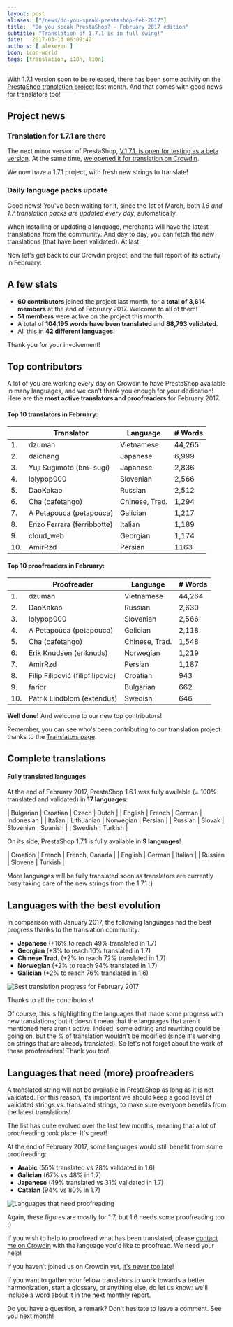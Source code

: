 ```yaml
---
layout: post
aliases: ["/news/do-you-speak-prestashop-feb-2017"]
title:  "Do you speak PrestaShop? – February 2017 edition"
subtitle: "Translation of 1.7.1 is in full swing!"
date:   2017-03-13 06:09:47
authors: [ alexeven ]
icon: icon-world
tags: [translation, i18n, l10n]
---
```


With 1.7.1 version soon to be released, there has been some activity on the [PrestaShop translation project](https://crowdin.com/project/prestashop-official) last month. And that comes with good news for translators too!

## Project news


### Translation for 1.7.1 are there

The next minor version of PrestaShop, [V.1.7.1, is open for testing as a beta version](http://build.prestashop.com/news/prestashop-1-7-1-0-beta-1/). At the same time, [we opened it for translation on Crowdin](http://build.prestashop.com/news/171-Translations-update/).

We now have a 1.7.1 project, with fresh new strings to translate!


### Daily language packs update

Good news! You've been waiting for it, since the 1st of March, both *1.6 and 1.7 translation packs are updated every day*, automatically.

When installing or updating a language, merchants will have the latest translations from the community. And day to day, you can fetch the new translations (that have been validated). At last!


Now let's get back to our Crowdin project, and the full report of its activity in February:

## A few stats

* **60 contributors** joined the project last month, for a **total of 3,614 members** at the end of February 2017. Welcome to all of them!
* **51 members** were active on the project this month.
* A total of **104,195 words have been translated** and **88,793 validated**.
* All this in **42 different languages**.

Thank you for your involvement!


## Top contributors

A lot of you are working every day on Crowdin to have PrestaShop available in many languages, and we can't thank you enough for your dedication! Here are the **most active translators and proofreaders** for February 2017.

#### Top 10 translators in February:

| |Translator | Language | # Words
|-|---------- | -------- | ----------------
 1. | dzuman | Vietnamese | 44,265
 2. | daichang | Japanese | 6,999
 3. | Yuji Sugimoto (bm-sugi) | Japanese | 2,836
 4. | lolypop000 | Slovenian | 2,566
 5. | DaoKakao | Russian | 2,512
 6. | Cha (cafetango) | Chinese, Trad. | 1,294
 7. | A Petapouca (petapouca) | Galician | 1,217
 8. | Enzo Ferrara (ferribbotte) | Italian | 1,189
 9. | cloud_web | Georgian | 1,174
10. | AmirRzd | Persian | 1163


#### Top 10 proofreaders in February:

| | Proofreader | Language | # Words
|-| ---------- | -------- | ----------------
 1. | dzuman | Vietnamese | 44,264
 2. | DaoKakao | Russian | 2,630
 3. | lolypop000 | Slovenian | 2,566
 4. | A Petapouca (petapouca) | Galician | 2,118
 5. | Cha (cafetango) | Chinese, Trad. | 1,548
 6. | Erik Knudsen (eriknuds) | Norwegian | 1,219
 7. | AmirRzd | Persian | 1,187
 8. | Filip Filipović (filipfilipovic) | Croatian | 943
 9. | farior | Bulgarian | 662
10. | Patrik Lindblom (extendus) | Swedish | 646

**Well done!** And welcome to our new top contributors!

Remember, you can see who's been contributing to our translation project thanks to the [Translators page](http://translators.prestashop.com/).


## Complete translations

#### Fully translated languages

At the end of February 2017, PrestaShop 1.6.1 was fully available (= 100% translated and validated) in **17 languages**:

| Bulgarian | Croatian | Czech | Dutch |
| English | French | German | Indonesian |
| Italian | Lithuanian | Norwegian | Persian |
| Russian | Slovak | Slovenian | Spanish |
| Swedish | Turkish |


On its side, PrestaShop 1.7.1 is fully available in **9 languages**!

| Croation | French | French, Canada |
| English | German | Italian |
| Russian | Slovene | Turkish |


More languages will be fully translated soon as translators are currently busy taking care of the new strings from the 1.7.1 :)


## Languages with the best evolution

In comparison with January 2017, the following languages had the best progress thanks to the translation community:

* **Japanese** (+16% to reach 49% translated in 1.7)
* **Georgian** (+3% to reach 10% translated in 1.7)
* **Chinese Trad.** (+2% to reach 72% translated in 1.7)
* **Norwegian** (+2% to reach 94% translated in 1.7)
* **Galician** (+2% to reach 76% translated in 1.6)

![Best translation progress for February 2017](/assets/images/2017/03/Build_Crowdin_progress_Fev17.png)

Thanks to all the contributors!

Of course, this is highlighting the languages that made some progress with new translations; but it doesn't mean that the languages that aren't mentioned here aren't active. Indeed, some editing and rewriting could be going on, but the % of translation wouldn't be modified (since it's working on strings that are already translated). So let's not forget about the work of these proofreaders! Thank you too!

## Languages that need (more) proofreaders

A translated string will not be available in PrestaShop as long as it is not validated. For this reason, it’s important we should keep a good level of validated strings vs. translated strings, to make sure everyone benefits from the latest translations!

The list has quite evolved over the last few months, meaning that a lot of proofreading took place. It's great!

At the end of February 2017, some languages would still benefit from some proofreading:

* **Arabic** (55% translated vs 28% validated in 1.6)
* **Galician** (67% vs 48% in 1.7)
* **Japanese** (49% translated vs 31% validated in 1.7)
* **Catalan** (94% vs 80% in 1.7)

![Languages that need proofreading](/assets/images/2017/03/Build_Crowdin_proofreading_Fev17.png)

Again, these figures are mostly for 1.7, but 1.6 needs some proofreading too :)

If you wish to help to proofread what has been translated, please [contact me on Crowdin](https://crowdin.com/profile/alex-even) with the language you'd like to proofread. We need your help!

If you haven’t joined us on Crowdin yet, [it's never too late](https://crowdin.com/project/prestashop-official)!

If you want to gather your fellow translators to work towards a better harmonization, start a glossary, or anything else, do let us know: we'll include a word about it in the next monthly report.

Do you have a question, a remark? Don't hesitate to leave a comment. See you next month!
